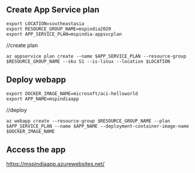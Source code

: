 ## Create App Service plan

```
export LOCATION=southeastasia
export RESOURCE_GROUP_NAME=mspindia2020
export APP_SERVICE_PLAN=mspindia-appsvcplan
```

//create plan

```
az appservice plan create --name $APP_SERVICE_PLAN --resource-group $RESOURCE_GROUP_NAME --sku S1 --is-linux --location $LOCATION
```

## Deploy webapp

```
export DOCKER_IMAGE_NAME=microsoft/aci-helloworld
export APP_NAME=mspindiaapp
```

//deploy

```
az webapp create --resource-group $RESOURCE_GROUP_NAME --plan $APP_SERVICE_PLAN --name $APP_NAME --deployment-container-image-name $DOCKER_IMAGE_NAME
```

## Access the app

https://mspindiaapp.azurewebsites.net/
